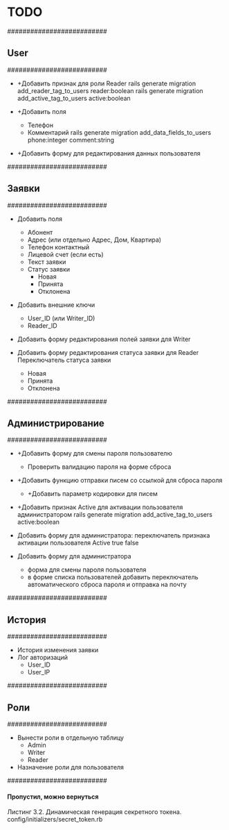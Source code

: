 # TODO

##########################
## User
##########################
* +Добавить признак для роли Reader
    rails generate migration add_reader_tag_to_users reader:boolean
    rails generate migration add_active_tag_to_users active:boolean

* +Добавить поля
    * Телефон
    * Комментарий
    rails generate migration add_data_fields_to_users phone:integer comment:string

* +Добавить форму для редактирования данных пользователя

##########################
## Заявки
##########################
* Добавить поля
    * Абонент
    * Адрес (или отдельно Адрес, Дом, Квартира)
    * Телефон контактный
    * Лицевой счет (если есть)
    * Текст заявки
    * Статус заявки
        * Новая
        * Принята
        * Отклонена

* Добавить внешние ключи
    * User_ID    (или Writer_ID)
    * Reader_ID

* Добавить форму редактирования полей заявки для Writer

* Добавить форму редактирования статуса заявки для Reader
    Переключатель статуса заявки
    * Новая
    * Принята
    * Отклонена

##########################
## Администрирование
##########################
* +Добавить форму для смены пароля пользователю
    * Проверить валидацию пароля на форме сброса
* +Добавить функцию отправки писем со ссылкой для сброса пароля
    * +Добавить параметр кодировки для писем
* +Добавить признак Active для активации пользователя администратором
        rails generate migration add_active_tag_to_users active:boolean

* Добавить форму для администратора:
    переключатель признака активации пользователя Active true false
* Добавить форму для администратора
    * форма для смены пароля пользователя
    * в форме списка пользователей добавить переключатель автоматического сброса пароля и отправка на почту

##########################
## История
##########################
* История изменения заявки
* Лог авторизаций
    * User_ID
    * User_IP

##########################
## Роли
##########################
* Вынести роли в отдельную таблицу
    * Admin
    * Writer
    * Reader
* Назначение роли для пользователя

##########################
#### Пропустил, можно вернуться
Листинг 3.2. Динамическая генерация секретного токена.
config/initializers/secret_token.rb